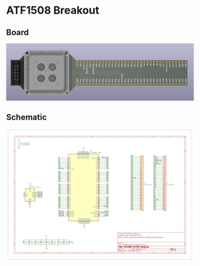 # ATF1508 Breakout

## Board

![schematic](./images/board.png)

## Schematic

![schematic](./images/schematic.png)

